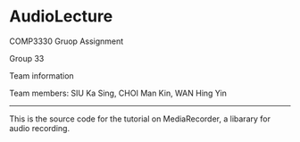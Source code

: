 # AudioLecture

COMP3330 Gruop Assignment

Group 33

Team information

Team members: SIU Ka Sing, CHOI Man Kin, WAN Hing Yin

<hr>

This is the source code for the tutorial on MediaRecorder, a libarary for audio recording.

